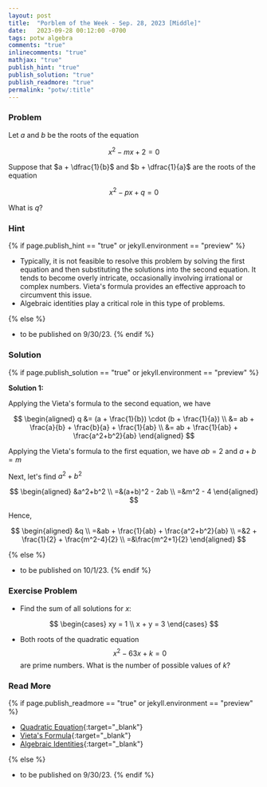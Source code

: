 ```yaml
---
layout: post
title:  "Porblem of the Week - Sep. 28, 2023 [Middle]"
date:   2023-09-28 00:12:00 -0700
tags: potw algebra
comments: "true"
inlinecomments: "true"
mathjax: "true"
publish_hint: "true"
publish_solution: "true"
publish_readmore: "true"
permalink: "potw/:title"
---
```

### Problem
Let $a$ and $b$ be the roots of the equation

$$
x^2 − mx + 2 = 0
$$

Suppose that $a + \dfrac{1}{b}$ and $b + \dfrac{1}{a}$ are the roots of the equation

$$
x^2 − px + q = 0
$$

What is $q$?
<!--more-->

### Hint
{% if page.publish_hint == "true" or jekyll.environment == "preview" %}

- Typically, it is not feasible to resolve this problem by solving the first equation and then substituting the solutions into the second equation. It tends to become overly intricate, occasionally involving irrational or complex numbers. Vieta's formula provides an effective approach to circumvent this issue.
- Algebraic identities play a critical role in this type of problems.

{% else %}
- to be published on 9/30/23.
{% endif %}

### Solution
{% if page.publish_solution == "true" or jekyll.environment == "preview" %}

**Solution 1:**

Applying the Vieta's formula to the second equation, we have

$$
\begin{aligned}
q &= (a + \frac{1}{b}) \cdot (b + \frac{1}{a}) \\
  &= ab + \frac{a}{b} + \frac{b}{a} + \frac{1}{ab} \\
  &= ab + \frac{1}{ab} + \frac{a^2+b^2}{ab}
\end{aligned}
$$

Applying the Vieta's formula to the first equation, we have $ab = 2$ and $a+b=m$

Next, let's find $a^2+b^2$

$$
\begin{aligned}
 &a^2+b^2 \\
=&(a+b)^2 - 2ab \\
=&m^2 - 4
\end{aligned}
$$

Hence,

$$
\begin{aligned}
 &q \\
=&ab + \frac{1}{ab} + \frac{a^2+b^2}{ab} \\
=&2 + \frac{1}{2} + \frac{m^2-4}{2} \\
=&\frac{m^2+1}{2}
\end{aligned}
$$

{% else %}
- to be published on 10/1/23.
{% endif %}

### Exercise Problem
- Find the sum of all solutions for $x$:

$$
\begin{cases}
xy = 1 \\
x + y = 3
\end{cases}
$$

- Both roots of the quadratic equation $$x^2 − 63x + k = 0$$ are prime numbers. What is the number of possible values of $k$?

### Read More
{% if page.publish_readmore == "true" or jekyll.environment == "preview" %}
- [Quadratic Equation](https://www.mathsisfun.com/algebra/quadratic-equation.html){:target="_blank"}
- [Vieta's Formula](https://brilliant.org/wiki/vietas-formula/){:target="_blank"}
- [Algebraic Identities](https://www.cuemath.com/algebra/algebraic-identities/){:target="_blank"}

{% else %}
- to be published on 9/30/23.
{% endif %}
